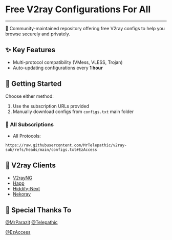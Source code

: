 #  Free V2ray Configurations For All

---------

🧩 Community-maintained repository offering free V2ray configs to help you browse securely and privately.

## ✨ Key Features
- Multi-protocol compatibility (VMess, VLESS, Trojan)
- Auto-updating configurations every **1 hour**

## 🚀 Getting Started
Choose either method:
1. Use the subscription URLs provided
2. Manually download configs from `configs.txt` main folder

### 🔗 All Subscriptions
- All Protocols:
```
https://raw.githubusercontent.com/MrTelepathic/v2ray-sub/refs/heads/main/configs.txt#EzAccess
```

## 📱 V2ray Clients
- [V2rayNG](https://github.com/2dust/v2rayNG)
- [Happ](https://github.com/Happ-proxy)
- [Hiddify-Next](https://github.com/hiddify/hiddify-next)
- [Nekoray](https://github.com/MatsuriDayo/nekoray)

## 🤍 Special Thanks To
[@MrParazit](https://github.com/MrParAziT)
[@Telepathic](https://t.me/Azolany)

[@EzAccess](https://t.me/EzAccess1)
